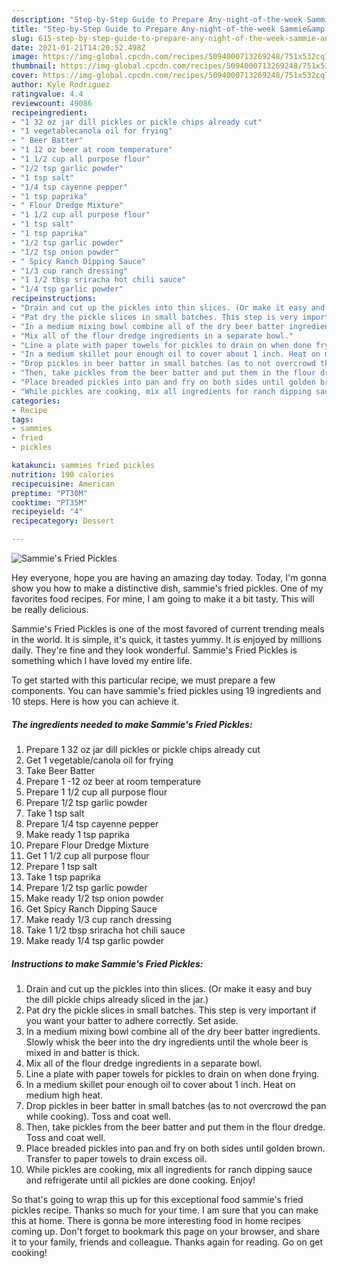 ```yaml
---
description: "Step-by-Step Guide to Prepare Any-night-of-the-week Sammie&amp;#39;s Fried Pickles"
title: "Step-by-Step Guide to Prepare Any-night-of-the-week Sammie&amp;#39;s Fried Pickles"
slug: 615-step-by-step-guide-to-prepare-any-night-of-the-week-sammie-and-39-s-fried-pickles
date: 2021-01-21T14:20:52.498Z
image: https://img-global.cpcdn.com/recipes/5094000713269248/751x532cq70/sammies-fried-pickles-recipe-main-photo.jpg
thumbnail: https://img-global.cpcdn.com/recipes/5094000713269248/751x532cq70/sammies-fried-pickles-recipe-main-photo.jpg
cover: https://img-global.cpcdn.com/recipes/5094000713269248/751x532cq70/sammies-fried-pickles-recipe-main-photo.jpg
author: Kyle Rodriguez
ratingvalue: 4.4
reviewcount: 49086
recipeingredient:
- "1 32 oz jar dill pickles or pickle chips already cut"
- "1 vegetablecanola oil for frying"
- " Beer Batter"
- "1 12 oz beer at room temperature"
- "1 1/2 cup all purpose flour"
- "1/2 tsp garlic powder"
- "1 tsp salt"
- "1/4 tsp cayenne pepper"
- "1 tsp paprika"
- " Flour Dredge Mixture"
- "1 1/2 cup all purpose flour"
- "1 tsp salt"
- "1 tsp paprika"
- "1/2 tsp garlic powder"
- "1/2 tsp onion powder"
- " Spicy Ranch Dipping Sauce"
- "1/3 cup ranch dressing"
- "1 1/2 tbsp sriracha hot chili sauce"
- "1/4 tsp garlic powder"
recipeinstructions:
- "Drain and cut up the pickles into thin slices. (Or make it easy and buy the dill pickle chips already sliced in the jar.)"
- "Pat dry the pickle slices in small batches. This step is very important if you want your batter to adhere correctly. Set aside."
- "In a medium mixing bowl combine all of the dry beer batter ingredients.  Slowly whisk the beer into the dry ingredients until the whole beer is mixed in and batter is thick."
- "Mix all of the flour dredge ingredients in a separate bowl."
- "Line a plate with paper towels for pickles to drain on when done frying."
- "In a medium skillet pour enough oil to cover about 1 inch. Heat on medium high heat."
- "Drop pickles in beer batter in small batches (as to not overcrowd the pan while cooking). Toss and coat well."
- "Then, take pickles from the beer batter and put them in the flour dredge. Toss and coat well."
- "Place breaded pickles into pan and fry on both sides until golden brown. Transfer to paper towels to drain excess oil."
- "While pickles are cooking, mix all ingredients for ranch dipping sauce and refrigerate until all pickles are done cooking. Enjoy!"
categories:
- Recipe
tags:
- sammies
- fried
- pickles

katakunci: sammies fried pickles 
nutrition: 190 calories
recipecuisine: American
preptime: "PT30M"
cooktime: "PT35M"
recipeyield: "4"
recipecategory: Dessert

---
```



![Sammie&#39;s Fried Pickles](https://img-global.cpcdn.com/recipes/5094000713269248/751x532cq70/sammies-fried-pickles-recipe-main-photo.jpg)

Hey everyone, hope you are having an amazing day today. Today, I'm gonna show you how to make a distinctive dish, sammie&#39;s fried pickles. One of my favorites food recipes. For mine, I am going to make it a bit tasty. This will be really delicious.



Sammie&#39;s Fried Pickles is one of the most favored of current trending meals in the world. It is simple, it's quick, it tastes yummy. It is enjoyed by millions daily. They're fine and they look wonderful. Sammie&#39;s Fried Pickles is something which I have loved my entire life.


To get started with this particular recipe, we must prepare a few components. You can have sammie&#39;s fried pickles using 19 ingredients and 10 steps. Here is how you can achieve it.

<!--inarticleads1-->

##### The ingredients needed to make Sammie&#39;s Fried Pickles:

1. Prepare 1 32 oz jar dill pickles or pickle chips already cut
1. Get 1 vegetable/canola oil for frying
1. Take  Beer Batter
1. Prepare 1 -12 oz beer at room temperature
1. Prepare 1 1/2 cup all purpose flour
1. Prepare 1/2 tsp garlic powder
1. Take 1 tsp salt
1. Prepare 1/4 tsp cayenne pepper
1. Make ready 1 tsp paprika
1. Prepare  Flour Dredge Mixture
1. Get 1 1/2 cup all purpose flour
1. Prepare 1 tsp salt
1. Take 1 tsp paprika
1. Prepare 1/2 tsp garlic powder
1. Make ready 1/2 tsp onion powder
1. Get  Spicy Ranch Dipping Sauce
1. Make ready 1/3 cup ranch dressing
1. Take 1 1/2 tbsp sriracha hot chili sauce
1. Make ready 1/4 tsp garlic powder




<!--inarticleads2-->

##### Instructions to make Sammie&#39;s Fried Pickles:

1. Drain and cut up the pickles into thin slices. (Or make it easy and buy the dill pickle chips already sliced in the jar.)
1. Pat dry the pickle slices in small batches. This step is very important if you want your batter to adhere correctly. Set aside.
1. In a medium mixing bowl combine all of the dry beer batter ingredients.  Slowly whisk the beer into the dry ingredients until the whole beer is mixed in and batter is thick.
1. Mix all of the flour dredge ingredients in a separate bowl.
1. Line a plate with paper towels for pickles to drain on when done frying.
1. In a medium skillet pour enough oil to cover about 1 inch. Heat on medium high heat.
1. Drop pickles in beer batter in small batches (as to not overcrowd the pan while cooking). Toss and coat well.
1. Then, take pickles from the beer batter and put them in the flour dredge. Toss and coat well.
1. Place breaded pickles into pan and fry on both sides until golden brown. Transfer to paper towels to drain excess oil.
1. While pickles are cooking, mix all ingredients for ranch dipping sauce and refrigerate until all pickles are done cooking. Enjoy!




So that's going to wrap this up for this exceptional food sammie&#39;s fried pickles recipe. Thanks so much for your time. I am sure that you can make this at home. There is gonna be more interesting food in home recipes coming up. Don't forget to bookmark this page on your browser, and share it to your family, friends and colleague. Thanks again for reading. Go on get cooking!
